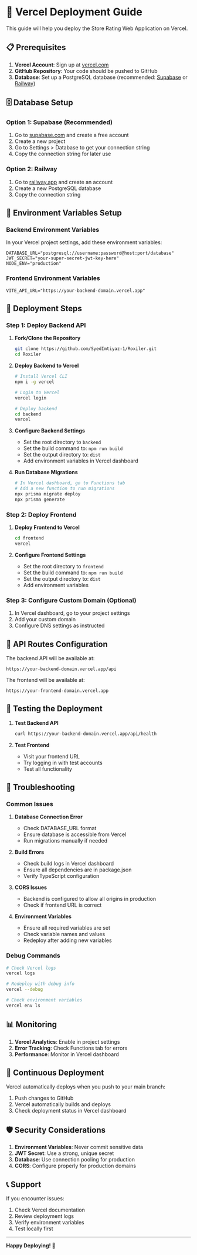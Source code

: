# 🚀 Vercel Deployment Guide

This guide will help you deploy the Store Rating Web Application on Vercel.

## 📋 Prerequisites

1. **Vercel Account**: Sign up at [vercel.com](https://vercel.com)
2. **GitHub Repository**: Your code should be pushed to GitHub
3. **Database**: Set up a PostgreSQL database (recommended: [Supabase](https://supabase.com) or [Railway](https://railway.app))

## 🗄️ Database Setup

### Option 1: Supabase (Recommended)
1. Go to [supabase.com](https://supabase.com) and create a free account
2. Create a new project
3. Go to Settings > Database to get your connection string
4. Copy the connection string for later use

### Option 2: Railway
1. Go to [railway.app](https://railway.app) and create an account
2. Create a new PostgreSQL database
3. Copy the connection string

## 🔧 Environment Variables Setup

### Backend Environment Variables
In your Vercel project settings, add these environment variables:

```env
DATABASE_URL="postgresql://username:password@host:port/database"
JWT_SECRET="your-super-secret-jwt-key-here"
NODE_ENV="production"
```

### Frontend Environment Variables
```env
VITE_API_URL="https://your-backend-domain.vercel.app"
```

## 🚀 Deployment Steps

### Step 1: Deploy Backend API

1. **Fork/Clone the Repository**
   ```bash
   git clone https://github.com/SyedImtiyaz-1/Roxiler.git
   cd Roxiler
   ```

2. **Deploy Backend to Vercel**
   ```bash
   # Install Vercel CLI
   npm i -g vercel
   
   # Login to Vercel
   vercel login
   
   # Deploy backend
   cd backend
   vercel
   ```

3. **Configure Backend Settings**
   - Set the root directory to `backend`
   - Set the build command to: `npm run build`
   - Set the output directory to: `dist`
   - Add environment variables in Vercel dashboard

4. **Run Database Migrations**
   ```bash
   # In Vercel dashboard, go to Functions tab
   # Add a new function to run migrations
   npx prisma migrate deploy
   npx prisma generate
   ```

### Step 2: Deploy Frontend

1. **Deploy Frontend to Vercel**
   ```bash
   cd frontend
   vercel
   ```

2. **Configure Frontend Settings**
   - Set the root directory to `frontend`
   - Set the build command to: `npm run build`
   - Set the output directory to: `dist`
   - Add environment variables

### Step 3: Configure Custom Domain (Optional)

1. In Vercel dashboard, go to your project settings
2. Add your custom domain
3. Configure DNS settings as instructed

## 🔗 API Routes Configuration

The backend API will be available at:
```
https://your-backend-domain.vercel.app/api
```

The frontend will be available at:
```
https://your-frontend-domain.vercel.app
```

## 🧪 Testing the Deployment

1. **Test Backend API**
   ```bash
   curl https://your-backend-domain.vercel.app/api/health
   ```

2. **Test Frontend**
   - Visit your frontend URL
   - Try logging in with test accounts
   - Test all functionality

## 🔧 Troubleshooting

### Common Issues

1. **Database Connection Error**
   - Check DATABASE_URL format
   - Ensure database is accessible from Vercel
   - Run migrations manually if needed

2. **Build Errors**
   - Check build logs in Vercel dashboard
   - Ensure all dependencies are in package.json
   - Verify TypeScript configuration

3. **CORS Issues**
   - Backend is configured to allow all origins in production
   - Check if frontend URL is correct

4. **Environment Variables**
   - Ensure all required variables are set
   - Check variable names and values
   - Redeploy after adding new variables

### Debug Commands

```bash
# Check Vercel logs
vercel logs

# Redeploy with debug info
vercel --debug

# Check environment variables
vercel env ls
```

## 📊 Monitoring

1. **Vercel Analytics**: Enable in project settings
2. **Error Tracking**: Check Functions tab for errors
3. **Performance**: Monitor in Vercel dashboard

## 🔄 Continuous Deployment

Vercel automatically deploys when you push to your main branch:
1. Push changes to GitHub
2. Vercel automatically builds and deploys
3. Check deployment status in Vercel dashboard

## 🛡️ Security Considerations

1. **Environment Variables**: Never commit sensitive data
2. **JWT Secret**: Use a strong, unique secret
3. **Database**: Use connection pooling for production
4. **CORS**: Configure properly for production domains

## 📞 Support

If you encounter issues:
1. Check Vercel documentation
2. Review deployment logs
3. Verify environment variables
4. Test locally first

---

**Happy Deploying! 🚀** 